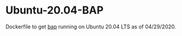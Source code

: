 # Ubuntu-20.04-BAP

Dockerfile to get [bap](https://github.com/BinaryAnalysisPlatform/bap) running on Ubuntu 20.04 LTS as of 04/29/2020.
